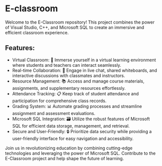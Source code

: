 # E-classroom

Welcome to the E-Classroom repository! This project combines the power of Visual Studio, C++, and Microsoft SQL to create an immersive and efficient classroom experience.

## Features:

- Virtual Classroom: 🏫 Immerse yourself in a virtual learning environment where students and teachers can interact seamlessly.
- Real-time Collaboration: 💬 Engage in live chat, shared whiteboards, and interactive discussions with classmates and instructors.
- Resource Management: 📚 Access and manage course materials, assignments, and supplementary resources effortlessly.
- Attendance Tracking: 📋 Keep track of student attendance and participation for comprehensive class records.
- Grading System: 📊 Automate grading processes and streamline assignment and assessment evaluations.
- Microsoft SQL Integration: 🗃️ Utilize the robust features of Microsoft SQL for efficient data storage, management, and retrieval.
- Secure and User-Friendly: 🔒 Prioritize data security while providing a user-friendly interface for easy navigation and accessibility.

Join us in revolutionizing education by combining cutting-edge technologies and leveraging the power of Microsoft SQL. Contribute to the E-Classroom project and help shape the future of learning.
